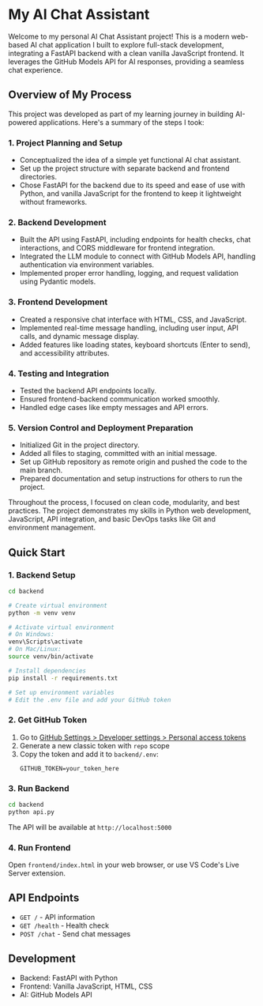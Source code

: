 # My AI Chat Assistant

Welcome to my personal AI Chat Assistant project! This is a modern web-based AI chat application I built to explore full-stack development, integrating a FastAPI backend with a clean vanilla JavaScript frontend. It leverages the GitHub Models API for AI responses, providing a seamless chat experience.

## Overview of My Process

This project was developed as part of my learning journey in building AI-powered applications. Here's a summary of the steps I took:

### 1. Project Planning and Setup
- Conceptualized the idea of a simple yet functional AI chat assistant.
- Set up the project structure with separate backend and frontend directories.
- Chose FastAPI for the backend due to its speed and ease of use with Python, and vanilla JavaScript for the frontend to keep it lightweight without frameworks.

### 2. Backend Development
- Built the API using FastAPI, including endpoints for health checks, chat interactions, and CORS middleware for frontend integration.
- Integrated the LLM module to connect with GitHub Models API, handling authentication via environment variables.
- Implemented proper error handling, logging, and request validation using Pydantic models.

### 3. Frontend Development
- Created a responsive chat interface with HTML, CSS, and JavaScript.
- Implemented real-time message handling, including user input, API calls, and dynamic message display.
- Added features like loading states, keyboard shortcuts (Enter to send), and accessibility attributes.

### 4. Testing and Integration
- Tested the backend API endpoints locally.
- Ensured frontend-backend communication worked smoothly.
- Handled edge cases like empty messages and API errors.

### 5. Version Control and Deployment Preparation
- Initialized Git in the project directory.
- Added all files to staging, committed with an initial message.
- Set up GitHub repository as remote origin and pushed the code to the main branch.
- Prepared documentation and setup instructions for others to run the project.

Throughout the process, I focused on clean code, modularity, and best practices. The project demonstrates my skills in Python web development, JavaScript, API integration, and basic DevOps tasks like Git and environment management.

## Quick Start

### 1. Backend Setup

```bash
cd backend

# Create virtual environment
python -m venv venv

# Activate virtual environment
# On Windows:
venv\Scripts\activate
# On Mac/Linux:
source venv/bin/activate

# Install dependencies
pip install -r requirements.txt

# Set up environment variables
# Edit the .env file and add your GitHub token
```

### 2. Get GitHub Token

1. Go to [GitHub Settings > Developer settings > Personal access tokens](https://github.com/settings/tokens)
2. Generate a new classic token with `repo` scope
3. Copy the token and add it to `backend/.env`:
   ```
   GITHUB_TOKEN=your_token_here
   ```

### 3. Run Backend

```bash
cd backend
python api.py
```

The API will be available at `http://localhost:5000`

### 4. Run Frontend

Open `frontend/index.html` in your web browser, or use VS Code's Live Server extension.

## API Endpoints

- `GET /` - API information
- `GET /health` - Health check
- `POST /chat` - Send chat messages

## Development

- Backend: FastAPI with Python
- Frontend: Vanilla JavaScript, HTML, CSS
- AI: GitHub Models API
